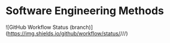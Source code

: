 # Software Engineering Methods
![GitHub Workflow Status (branch)](https://img.shields.io/github/workflow/status/<souravverma3738>/<sem>/<Hello world action>/<master>)
